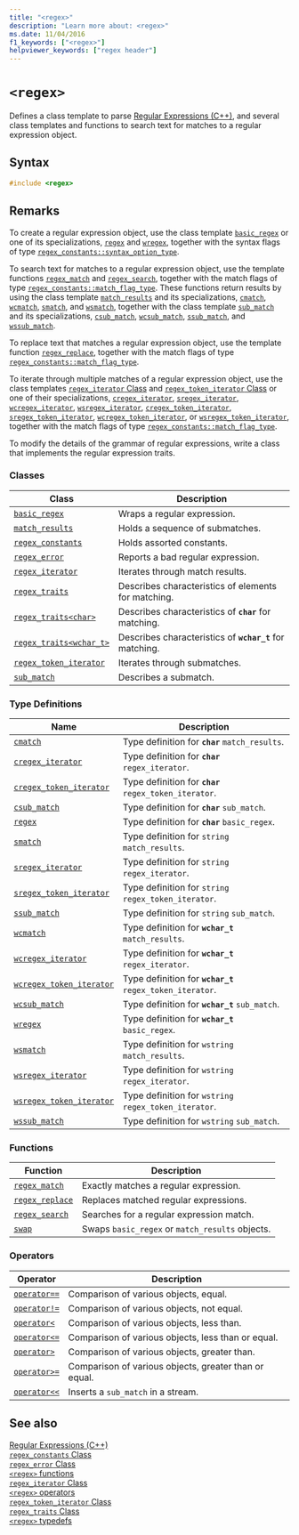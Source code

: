 ```yaml
---
title: "<regex>"
description: "Learn more about: <regex>"
ms.date: 11/04/2016
f1_keywords: ["<regex>"]
helpviewer_keywords: ["regex header"]
---
```

# `<regex>`

Defines a class template to parse [Regular Expressions (C++)](../standard-library/regular-expressions-cpp.md), and several class templates and functions to search text for matches to a regular expression object.

## Syntax

```cpp
#include <regex>
```

## Remarks

To create a regular expression object, use the class template [`basic_regex`](../standard-library/basic-regex-class.md) or one of its specializations, [`regex`](../standard-library/regex-typedefs.md#regex) and [`wregex`](../standard-library/regex-typedefs.md#wregex), together with the syntax flags of type [`regex_constants::syntax_option_type`](../standard-library/regex-constants-class.md#syntax_option_type).

To search text for matches to a regular expression object, use the template functions [`regex_match`](../standard-library/regex-functions.md#regex_match) and [`regex_search`](../standard-library/regex-functions.md#regex_search), together with the match flags of type [`regex_constants::match_flag_type`](../standard-library/regex-constants-class.md#match_flag_type). These functions return results by using the class template [`match_results`](../standard-library/match-results-class.md) and its specializations, [`cmatch`](../standard-library/regex-typedefs.md#cmatch), [`wcmatch`](../standard-library/regex-typedefs.md#wcmatch), [`smatch`](../standard-library/regex-typedefs.md#smatch), and [`wsmatch`](../standard-library/regex-typedefs.md#wsmatch), together with the class template [`sub_match`](../standard-library/sub-match-class.md) and its specializations, [`csub_match`](../standard-library/regex-typedefs.md#csub_match), [`wcsub_match`](../standard-library/regex-typedefs.md#wcsub_match), [`ssub_match`](../standard-library/regex-typedefs.md#ssub_match), and [`wssub_match`](../standard-library/regex-typedefs.md#wssub_match).

To replace text that matches a regular expression object, use the template function [`regex_replace`](../standard-library/regex-functions.md#regex_replace), together with the match flags of type [`regex_constants::match_flag_type`](../standard-library/regex-constants-class.md#match_flag_type).

To iterate through multiple matches of a regular expression object, use the class templates [`regex_iterator` Class](../standard-library/regex-iterator-class.md) and [`regex_token_iterator` Class](../standard-library/regex-token-iterator-class.md) or one of their specializations, [`cregex_iterator`](../standard-library/regex-typedefs.md#cregex_iterator), [`sregex_iterator`](../standard-library/regex-typedefs.md#sregex_iterator), [`wcregex_iterator`](../standard-library/regex-typedefs.md#wcregex_iterator), [`wsregex_iterator`](../standard-library/regex-typedefs.md#wsregex_iterator), [`cregex_token_iterator`](../standard-library/regex-typedefs.md#cregex_token_iterator), [`sregex_token_iterator`](../standard-library/regex-typedefs.md#sregex_token_iterator), [`wcregex_token_iterator`](../standard-library/regex-typedefs.md#wcregex_token_iterator), or [`wsregex_token_iterator`](../standard-library/regex-typedefs.md#wsregex_token_iterator), together with the match flags of type [`regex_constants::match_flag_type`](../standard-library/regex-constants-class.md#match_flag_type).

To modify the details of the grammar of regular expressions, write a class that implements the regular expression traits.

### Classes

|Class|Description|
|-|-|
|[`basic_regex`](../standard-library/basic-regex-class.md)|Wraps a regular expression.|
|[`match_results`](../standard-library/match-results-class.md)|Holds a sequence of submatches.|
|[`regex_constants`](../standard-library/regex-constants-class.md)|Holds assorted constants.|
|[`regex_error`](../standard-library/regex-error-class.md)|Reports a bad regular expression.|
|[`regex_iterator`](../standard-library/regex-iterator-class.md)|Iterates through match results.|
|[`regex_traits`](../standard-library/regex-traits-class.md)|Describes characteristics of elements for matching.|
|[`regex_traits<char>`](../standard-library/regex-traits-char-class.md)|Describes characteristics of **`char`** for matching.|
|[`regex_traits<wchar_t>`](../standard-library/regex-traits-wchar-t-class.md)|Describes characteristics of **`wchar_t`** for matching.|
|[`regex_token_iterator`](../standard-library/regex-token-iterator-class.md)|Iterates through submatches.|
|[`sub_match`](../standard-library/sub-match-class.md)|Describes a submatch.|

### Type Definitions

|Name|Description|
|-|-|
|[`cmatch`](../standard-library/regex-typedefs.md#cmatch)|Type definition for **`char`** `match_results`.|
|[`cregex_iterator`](../standard-library/regex-typedefs.md#cregex_iterator)|Type definition for **`char`** `regex_iterator`.|
|[`cregex_token_iterator`](../standard-library/regex-typedefs.md#cregex_token_iterator)|Type definition for **`char`** `regex_token_iterator`.|
|[`csub_match`](../standard-library/regex-typedefs.md#csub_match)|Type definition for **`char`** `sub_match`.|
|[`regex`](../standard-library/regex-typedefs.md#regex)|Type definition for **`char`** `basic_regex`.|
|[`smatch`](../standard-library/regex-typedefs.md#smatch)|Type definition for `string` `match_results`.|
|[`sregex_iterator`](../standard-library/regex-typedefs.md#sregex_iterator)|Type definition for `string` `regex_iterator`.|
|[`sregex_token_iterator`](../standard-library/regex-typedefs.md#sregex_token_iterator)|Type definition for `string` `regex_token_iterator`.|
|[`ssub_match`](../standard-library/regex-typedefs.md#ssub_match)|Type definition for `string` `sub_match`.|
|[`wcmatch`](../standard-library/regex-typedefs.md#wcmatch)|Type definition for **`wchar_t`** `match_results`.|
|[`wcregex_iterator`](../standard-library/regex-typedefs.md#wcregex_iterator)|Type definition for **`wchar_t`** `regex_iterator`.|
|[`wcregex_token_iterator`](../standard-library/regex-typedefs.md#wcregex_token_iterator)|Type definition for **`wchar_t`** `regex_token_iterator`.|
|[`wcsub_match`](../standard-library/regex-typedefs.md#wcsub_match)|Type definition for **`wchar_t`** `sub_match`.|
|[`wregex`](../standard-library/regex-typedefs.md#wregex)|Type definition for **`wchar_t`** `basic_regex`.|
|[`wsmatch`](../standard-library/regex-typedefs.md#wsmatch)|Type definition for `wstring` `match_results`.|
|[`wsregex_iterator`](../standard-library/regex-typedefs.md#wsregex_iterator)|Type definition for `wstring` `regex_iterator`.|
|[`wsregex_token_iterator`](../standard-library/regex-typedefs.md#wsregex_token_iterator)|Type definition for `wstring` `regex_token_iterator`.|
|[`wssub_match`](../standard-library/regex-typedefs.md#wssub_match)|Type definition for `wstring` `sub_match`.|

### Functions

|Function|Description|
|-|-|
|[`regex_match`](../standard-library/regex-functions.md#regex_match)|Exactly matches a regular expression.|
|[`regex_replace`](../standard-library/regex-functions.md#regex_replace)|Replaces matched regular expressions.|
|[`regex_search`](../standard-library/regex-functions.md#regex_search)|Searches for a regular expression match.|
|[`swap`](../standard-library/regex-functions.md#swap)|Swaps `basic_regex` or `match_results` objects.|

### Operators

|Operator|Description|
|-|-|
|[`operator==`](../standard-library/regex-operators.md#op_eq_eq)|Comparison of various objects, equal.|
|[`operator!=`](../standard-library/regex-operators.md#op_neq)|Comparison of various objects, not equal.|
|[`operator<`](../standard-library/regex-operators.md#op_lt)|Comparison of various objects, less than.|
|[`operator<=`](../standard-library/regex-operators.md#op_gt_eq)|Comparison of various objects, less than or equal.|
|[`operator>`](../standard-library/regex-operators.md#op_gt)|Comparison of various objects, greater than.|
|[`operator>=`](../standard-library/regex-operators.md#op_gt_eq)|Comparison of various objects, greater than or equal.|
|[`operator<<`](../standard-library/regex-operators.md#op_lt_lt)|Inserts a `sub_match` in a stream.|

## See also

[Regular Expressions (C++)](../standard-library/regular-expressions-cpp.md)\
[`regex_constants` Class](../standard-library/regex-constants-class.md)\
[`regex_error` Class](../standard-library/regex-error-class.md)\
[`<regex>` functions](../standard-library/regex-functions.md)\
[`regex_iterator` Class](../standard-library/regex-iterator-class.md)\
[`<regex>` operators](../standard-library/regex-operators.md)\
[`regex_token_iterator` Class](../standard-library/regex-token-iterator-class.md)\
[`regex_traits` Class](../standard-library/regex-traits-class.md)\
[`<regex>` typedefs](../standard-library/regex-typedefs.md)
